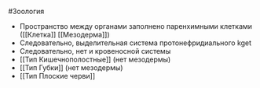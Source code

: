 #Зоология 
- Пространство между органами заполнено паренхимными клетками ([[Клетка]] [[Мезодерма]])
- Следовательно, выделительная система протонефридиального kget
- Следовательно, нет и кровеносной системы
- [[Тип Кишечнополостные]] (нет мезодермы)
- [[Тип Губки]] (нет мезодермы)
- [[Тип Плоские черви]]